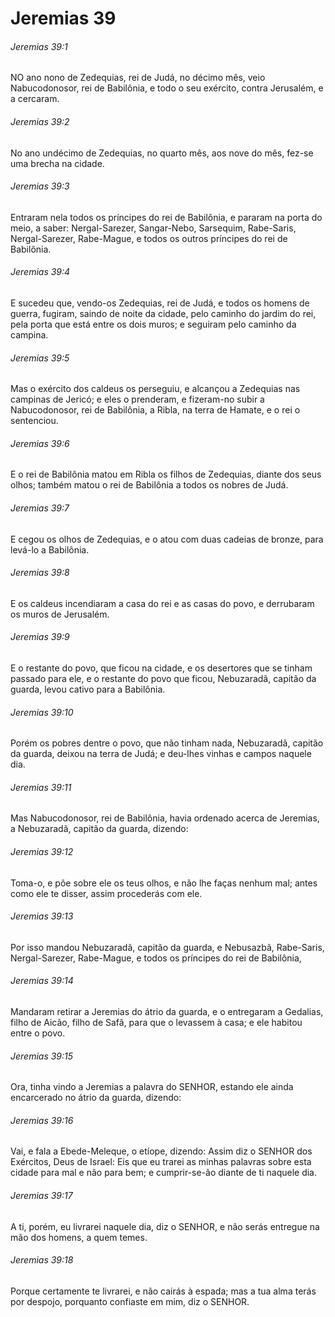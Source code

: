 # Jeremias 39

###### Jeremias 39:1

NO ano nono de Zedequias, rei de Judá, no décimo mês, veio Nabucodonosor, rei de Babilônia, e todo o seu exército, contra Jerusalém, e a cercaram.

###### Jeremias 39:2

No ano undécimo de Zedequias, no quarto mês, aos nove do mês, fez-se uma brecha na cidade.

###### Jeremias 39:3

Entraram nela todos os príncipes do rei de Babilônia, e pararam na porta do meio, a saber: Nergal-Sarezer, Sangar-Nebo, Sarsequim, Rabe-Saris, Nergal-Sarezer, Rabe-Mague, e todos os outros príncipes do rei de Babilônia.

###### Jeremias 39:4

E sucedeu que, vendo-os Zedequias, rei de Judá, e todos os homens de guerra, fugiram, saindo de noite da cidade, pelo caminho do jardim do rei, pela porta que está entre os dois muros; e seguiram pelo caminho da campina.

###### Jeremias 39:5

Mas o exército dos caldeus os perseguiu, e alcançou a Zedequias nas campinas de Jericó; e eles o prenderam, e fizeram-no subir a Nabucodonosor, rei de Babilônia, a Ribla, na terra de Hamate, e o rei o sentenciou.

###### Jeremias 39:6

E o rei de Babilônia matou em Ribla os filhos de Zedequias, diante dos seus olhos; também matou o rei de Babilônia a todos os nobres de Judá.

###### Jeremias 39:7

E cegou os olhos de Zedequias, e o atou com duas cadeias de bronze, para levá-lo a Babilônia.

###### Jeremias 39:8

E os caldeus incendiaram a casa do rei e as casas do povo, e derrubaram os muros de Jerusalém.

###### Jeremias 39:9

E o restante do povo, que ficou na cidade, e os desertores que se tinham passado para ele, e o restante do povo que ficou, Nebuzaradã, capitão da guarda, levou cativo para a Babilônia.

###### Jeremias 39:10

Porém os pobres dentre o povo, que não tinham nada, Nebuzaradã, capitão da guarda, deixou na terra de Judá; e deu-lhes vinhas e campos naquele dia.

###### Jeremias 39:11

Mas Nabucodonosor, rei de Babilônia, havia ordenado acerca de Jeremias, a Nebuzaradã, capitão da guarda, dizendo:

###### Jeremias 39:12

Toma-o, e põe sobre ele os teus olhos, e não lhe faças nenhum mal; antes como ele te disser, assim procederás com ele.

###### Jeremias 39:13

Por isso mandou Nebuzaradã, capitão da guarda, e Nebusazbã, Rabe-Saris, Nergal-Sarezer, Rabe-Mague, e todos os príncipes do rei de Babilônia,

###### Jeremias 39:14

Mandaram retirar a Jeremias do átrio da guarda, e o entregaram a Gedalias, filho de Aicão, filho de Safã, para que o levassem à casa; e ele habitou entre o povo.

###### Jeremias 39:15

Ora, tinha vindo a Jeremias a palavra do SENHOR, estando ele ainda encarcerado no átrio da guarda, dizendo:

###### Jeremias 39:16

Vai, e fala a Ebede-Meleque, o etíope, dizendo: Assim diz o SENHOR dos Exércitos, Deus de Israel: Eis que eu trarei as minhas palavras sobre esta cidade para mal e não para bem; e cumprir-se-ão diante de ti naquele dia.

###### Jeremias 39:17

A ti, porém, eu livrarei naquele dia, diz o SENHOR, e não serás entregue na mão dos homens, a quem temes.

###### Jeremias 39:18

Porque certamente te livrarei, e não cairás à espada; mas a tua alma terás por despojo, porquanto confiaste em mim, diz o SENHOR.

